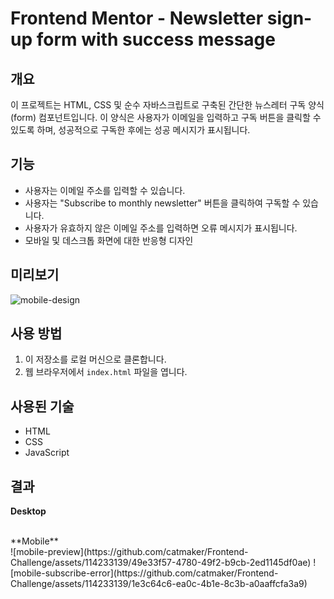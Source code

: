 # Frontend Mentor - Newsletter sign-up form with success message

## 개요

이 프로젝트는 HTML, CSS 및 순수 자바스크립트로 구축된 간단한 뉴스레터 구독 양식(form) 컴포넌트입니다.
이 양식은 사용자가 이메일을 입력하고 구독 버튼을 클릭할 수 있도록 하며, 성공적으로 구독한 후에는 성공 메시지가 표시됩니다.

## 기능

- 사용자는 이메일 주소를 입력할 수 있습니다.
- 사용자는 "Subscribe to monthly newsletter" 버튼을 클릭하여 구독할 수 있습니다.
- 사용자가 유효하지 않은 이메일 주소를 입력하면 오류 메시지가 표시됩니다.
- 모바일 및 데스크톱 화면에 대한 반응형 디자인

## 미리보기
![mobile-design](https://github.com/catmaker/Frontend-Challenge/assets/114233139/976fe016-993f-4798-a920-0cfc1bca1579)

## 사용 방법

1. 이 저장소를 로컬 머신으로 클론합니다.
2. 웹 브라우저에서 `index.html` 파일을 엽니다.

## 사용된 기술

- HTML
- CSS
- JavaScript

## 결과

**Desktop**

</br>
**Mobile**
</br>
![mobile-preview](https://github.com/catmaker/Frontend-Challenge/assets/114233139/49e33f57-4780-49f2-b9cb-2ed1145df0ae)
![mobile-subscribe-error](https://github.com/catmaker/Frontend-Challenge/assets/114233139/1e3c64c6-ea0c-4b1e-8c3b-a0aaffcfa3a9)
